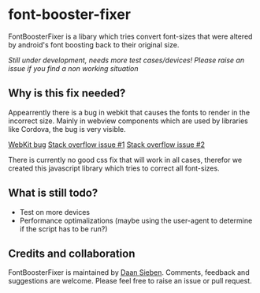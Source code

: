 # font-booster-fixer #

FontBoosterFixer is a libary which tries convert font-sizes that were altered by android's font boosting back to their original size.

*Still under development, needs more test cases/devices! Please raise an issue if you find a non working situation*

## Why is this fix needed? ##

Appearrently there is a bug in webkit that causes the fonts to render in the incorrect size. Mainly in webview components which are used by libraries like Cordova, the bug is very visible.

[WebKit bug](https://bugs.webkit.org/show_bug.cgi?id=84186)
[Stack overflow issue #1](http://stackoverflow.com/questions/31573602/android-webview-css-line-height-rendering-bug)
[Stack overflow issue #2](http://stackoverflow.com/questions/11289166/chrome-on-android-resizes-font)

There is currently no good css fix that will work in all cases, therefor we created this javascript library which tries to correct all font-sizes.

## What is still todo? ##

* Test on more devices
* Performance optimalizations (maybe using the user-agent to determine if the script has to be run?)

## Credits and collaboration ##

FontBoosterFixer is maintained by [Daan Sieben](https://www.linkedin.com/in/daansieben). Comments, feedback and suggestions are welcome.  Please feel free to raise an issue or pull request.